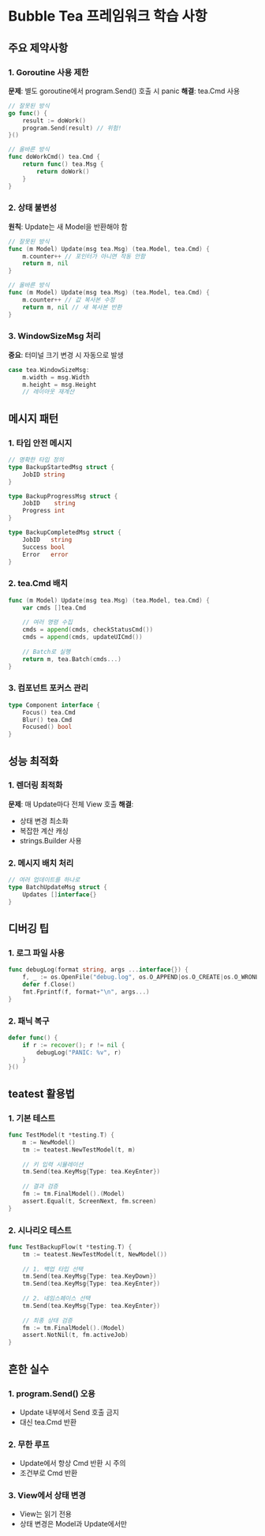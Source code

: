 # Bubble Tea 프레임워크 학습 사항

## 주요 제약사항

### 1. Goroutine 사용 제한
**문제**: 별도 goroutine에서 program.Send() 호출 시 panic
**해결**: tea.Cmd 사용
```go
// 잘못된 방식
go func() {
    result := doWork()
    program.Send(result) // 위험!
}()

// 올바른 방식
func doWorkCmd() tea.Cmd {
    return func() tea.Msg {
        return doWork()
    }
}
```

### 2. 상태 불변성
**원칙**: Update는 새 Model을 반환해야 함
```go
// 잘못된 방식
func (m Model) Update(msg tea.Msg) (tea.Model, tea.Cmd) {
    m.counter++ // 포인터가 아니면 작동 안함
    return m, nil
}

// 올바른 방식
func (m Model) Update(msg tea.Msg) (tea.Model, tea.Cmd) {
    m.counter++ // 값 복사본 수정
    return m, nil // 새 복사본 반환
}
```

### 3. WindowSizeMsg 처리
**중요**: 터미널 크기 변경 시 자동으로 발생
```go
case tea.WindowSizeMsg:
    m.width = msg.Width
    m.height = msg.Height
    // 레이아웃 재계산
```

## 메시지 패턴

### 1. 타입 안전 메시지
```go
// 명확한 타입 정의
type BackupStartedMsg struct {
    JobID string
}

type BackupProgressMsg struct {
    JobID    string
    Progress int
}

type BackupCompletedMsg struct {
    JobID   string
    Success bool
    Error   error
}
```

### 2. tea.Cmd 배치
```go
func (m Model) Update(msg tea.Msg) (tea.Model, tea.Cmd) {
    var cmds []tea.Cmd
    
    // 여러 명령 수집
    cmds = append(cmds, checkStatusCmd())
    cmds = append(cmds, updateUICmd())
    
    // Batch로 실행
    return m, tea.Batch(cmds...)
}
```

### 3. 컴포넌트 포커스 관리
```go
type Component interface {
    Focus() tea.Cmd
    Blur() tea.Cmd
    Focused() bool
}
```

## 성능 최적화

### 1. 렌더링 최적화
**문제**: 매 Update마다 전체 View 호출
**해결**:
- 상태 변경 최소화
- 복잡한 계산 캐싱
- strings.Builder 사용

### 2. 메시지 배치 처리
```go
// 여러 업데이트를 하나로
type BatchUpdateMsg struct {
    Updates []interface{}
}
```

## 디버깅 팁

### 1. 로그 파일 사용
```go
func debugLog(format string, args ...interface{}) {
    f, _ := os.OpenFile("debug.log", os.O_APPEND|os.O_CREATE|os.O_WRONLY, 0644)
    defer f.Close()
    fmt.Fprintf(f, format+"\n", args...)
}
```

### 2. 패닉 복구
```go
defer func() {
    if r := recover(); r != nil {
        debugLog("PANIC: %v", r)
    }
}()
```

## teatest 활용법

### 1. 기본 테스트
```go
func TestModel(t *testing.T) {
    m := NewModel()
    tm := teatest.NewTestModel(t, m)
    
    // 키 입력 시뮬레이션
    tm.Send(tea.KeyMsg{Type: tea.KeyEnter})
    
    // 결과 검증
    fm := tm.FinalModel().(Model)
    assert.Equal(t, ScreenNext, fm.screen)
}
```

### 2. 시나리오 테스트
```go
func TestBackupFlow(t *testing.T) {
    tm := teatest.NewTestModel(t, NewModel())
    
    // 1. 백업 타입 선택
    tm.Send(tea.KeyMsg{Type: tea.KeyDown})
    tm.Send(tea.KeyMsg{Type: tea.KeyEnter})
    
    // 2. 네임스페이스 선택
    tm.Send(tea.KeyMsg{Type: tea.KeyEnter})
    
    // 최종 상태 검증
    fm := tm.FinalModel().(Model)
    assert.NotNil(t, fm.activeJob)
}
```

## 흔한 실수

### 1. program.Send() 오용
- Update 내부에서 Send 호출 금지
- 대신 tea.Cmd 반환

### 2. 무한 루프
- Update에서 항상 Cmd 반환 시 주의
- 조건부로 Cmd 반환

### 3. View에서 상태 변경
- View는 읽기 전용
- 상태 변경은 Model과 Update에서만